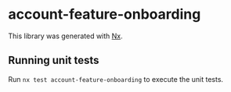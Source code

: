 # account-feature-onboarding

This library was generated with [Nx](https://nx.dev).

## Running unit tests

Run `nx test account-feature-onboarding` to execute the unit tests.
